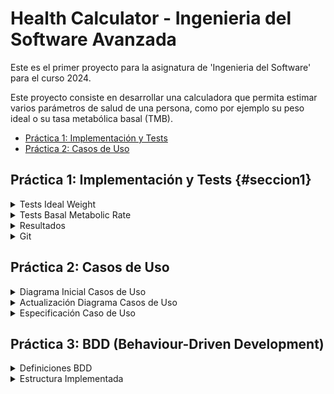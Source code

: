 # Health Calculator - Ingenieria del Software Avanzada

Este es el primer proyecto para la asignatura de 'Ingenieria del Software' para el curso 2024.

Este proyecto consiste en desarrollar una calculadora que permita estimar varios parámetros de salud de una persona, como por ejemplo su peso ideal o su tasa metabólica basal (TMB).

- [Práctica 1: Implementación y Tests](#práctica-1-implementación-y-tests)
- [Práctica 2: Casos de Uso](#práctica-2-casos-de-uso)


## Práctica 1: Implementación y Tests {#seccion1}

<details>
<summary>Tests Ideal Weight</summary>

### Test método **HealthCalc.idealWeigth()**

1. **Test de Altura Cero** `testAlturaCeroIdealWeight` 

En este test se verifica que el sistema ofrece una excepción cuando la altura indicada por el usuario es 0. Este caso sería invalido ya que no tiene lógica para nuestro ejercicio.

2. **Test de Altura Negativa** `testAlturaNegativaIdealWeight` 

En este test se comprueba que, al ofrecer el usuario una altura < 0, es decir negativa, el programa lo reconoce y devuelve la excepción correspondiente.
Este caso sería invalido ya que no se contempla una altura negativa en ningún caso.

3. **Test de Altura Incorrecta Hombre** `testAlturaIncorrectaMdealWeight`

En este test se verifica que la entrada para el valor altura es incorrecta, entendiendo esto como una altura no contemplada en nuestros parámetros.
Hemos tomado como altura incorrecta para un hombre una altura de 250 cm.

4. **Test de Altura Incorrecta Mujer** `testAlturaIncorrectaWIdealWeight`

En este test se verifica que la entrada para el valor altura es incorrecta, entendiendo esto como una altura no contemplada en nuestros parámetros.
Hemos tomado como altura incorrecta para una mujer una altura de 230 cm.

5. **Test de Género Incorrecto** `testGeneroIncorrectoIdealWeight`

En este test se asegura que el sistema rechaza una entrada para la variable 'género' distinta de 'M'(Man/Hombre) o 'W'(Woman/Mujer).
Este caso sería invalido para nuestro proyecto particular.

6. **Test de Peso Ideal Incorrecto Hombre** `testPesoIdealIncorrectoM`

En este test se comprueba que, si el sistema devuelve un peso ideal incorrecto para un hombre, esto se detecta como un error y se lanza una excepción.
Entendemos como ***peso ideal incorrecto*** aquel que devuelva un valor negativo, lo cual no se contempla en nuestro proyecto.
Entendemos como ***error*** dos casos, el primero puede deberse a un error en el algoritmo empleado para calcular el peso ideal, y el otro es debido a una entrada incorrecta de los datos, lo que puede llevar en ambos casos a un peso ideal incorrecto.

7. **Test de Peso Ideal Incorrecto Mujer** `testPesoIdealIncorrectoW`

Este test es muy similar al anterior, pero para una mujer. Su funcionamiento es el mismo, pero hay que tener en cuenta diferentes criterios, ya que dependiendo del género seleccionado, la fórmula para calcular el peso ideal varía en sus parámetros. 

8. **Test de Peso Ideal Correcto Hombre** `testPesoIdealCorrectoM` 

En este test se comprueba ahora sí, el correcto funcionamiento del método para un hombre. Deberíamos confirmar que el resultado experimental obtenido es igual al valor esperado.

9. **Test de Peso Ideal Correcto Mujer** `testPesoIdealCorrectoW` 

Este test es muy similar al anterior, pero para una mujer. Al igual que en el test de peso ideal incorrecto para una mujer, varian los parámetros usados en comparación al del hombre, pero el resultado final debería ser el mismo.
En este caso, ese resultado final debería ser que el valor obtenido fuera igual al valor esperado.
</details>

<details>
<summary>Tests Basal Metabolic Rate</summary>

### Test método **HealthCalc.basalMetabolicRate()**

1. **Test de Altura Cero** `testAlturaCeroBasalMetabolicRate` 

En este test se verifica que el sistema ofrece una excepción cuando la altura indicada por el usuario es 0. Este caso sería invalido ya que no tiene lógica para nuestro ejercicio.

2. **Test de Altura Negativa** `testAlturaNegativaBasalMetabolicRate` 

En este test se comprueba que, al ofrecer el usuario una altura < 0, es decir negativa, el programa lo reconoce y devuelve la excepción correspondiente.
Este caso sería invalido ya que no se contempla una altura negativa en ningún caso.

3. **Test de Altura Incorrecta Hombre** `testAlturaIncorrectaMBasalMetabolicRate`

En este test se verifica que la entrada para el valor ***altura*** es incorrecta, entendiendo esto como una altura no contemplada en nuestros parámetros.
Hemos tomado como altura incorrecta para un hombre una altura de 250 cm.

4. **Test de Altura Incorrecta Mujer** `testAlturaIncorrectaWBasalMetabolicRate`

En este test se verifica que la entrada para el valor ***altura*** es incorrecta, entendiendo esto como una altura no contemplada en nuestros parámetros.
Hemos tomado como altura incorrecta para una mujer una altura de 230 cm.

5. **Test de Género Incorrecto** `testGeneroIncorrectoBasalMetabolicRate`

En este test se asegura que el sistema rechaza una entrada para la variable ***género*** distinta de 'M'(Man/Hombre) o 'W'(Woman/Mujer).
Este caso sería invalido para nuestro proyecto particular.

6. **Test de Peso Incorrecto** `testPesoIncorrecto`

En este test se comprueba que la entrada para la variable ***peso*** no sea incorrecta, entendiéndose esto como una entrada igual o menor que 0.

7. **Test de Edad Incorrecta** `testEdadIncorrecta`

Este test rechaza, lanzando una excepción, la entrada de un valor negativo o de un valor mayor a 140 para el parámetro ***edad***, ya que estas situaciones son tratadas de imposible para nuestro caso de estudio.

8. **Test de Tasa Metabólica Basal Incorrecta Hombre** `testBasalMetabolicRateIncorrectoM`

En este test se comprueba que, si el sistema devuelve una tasa metabólica Basal incorrecta para un hombre, esto se detecta como un error y se lanza una excepción.
Entendemos como ***tasa metabólica basal incorrecto*** aquel que devuelva un valor negativo, lo cual no se contempla en nuestro proyecto.
Entendemos como ***error*** dos casos, el primero puede deberse a un error en el algoritmo empleado para calcular la tasa metabólica basal, y el otro es debido a una entrada incorrecta de los datos, lo que puede llevar en ambos casos a una tasa metabólica basal incorrecta.

7. **Test de Tasa Metabólica Basal Incorrecta Mujer** `testBasalMetabolicRateIncorrectoW`

Este test es muy similar al anterior, pero para una mujer. Su funcionamiento es el mismo, pero hay que tener en cuenta diferentes criterios, ya que dependiendo del género seleccionado, la fórmula para calcular la tasa metabólica basal varía en sus parámetros. 

8. **Test de Tasa Metabólica Basal Correcta Hombre** `testBasalMetabolicRateCorrectoM` 

En este test se comprueba ahora sí, el correcto funcionamiento del método para un hombre. Deberíamos confirmar que el resultado experimental obtenido es igual al valor esperado.

9. **Test de Tasa Metabólica Basal Correcta Mujer** `testBasalMetabolicRateCorrectoW` 

Este test es muy similar al anterior, pero para una mujer. Al igual que en el test de tasa metabólica basal incorrecta para una mujer, varian los parámetros usados en comparación al del hombre, pero el resultado final debería ser el mismo.
En este caso, ese resultado final debería ser que el valor obtenido fuera igual al valor esperado.
</details>

<details>
<summary>Resultados</summary>

### Tests results

<p align="center">
    <img src="https://github.com/aalvarogv/healthcalc-IngSoft/blob/a8ac464071446698e956a27da134068de0cae2c5/tests.png" height="325" title="tests">
</p>


Siguiendo con el enunciado del proyecto, se han implementado tests para comprobar los casos vistos anteriormente.
Estos tests se han ejecutado de forma correcta, como se puede ver en la imagen.
</details>

<details>
<summary>Git</summary>

## Uso de git y gitHub

<p align="center">
    <img src="https://github.com/aalvarogv/healthcalc-IngSoft/blob/a8ac464071446698e956a27da134068de0cae2c5/gitk.png" height="250" title="gitk">
</p>

Como último apartado de este proyecto de momento, es importante ver el uso de git a lo largo del tiempo.
Como se puede ver, durante el desarrollo del proyecto se han ido produciendo cambios en ficheros existentes o incluso creaciones de nuevos ficheros. Estos cambios se han ido guardando y comentando mediante ***commits*** usando la herramienta ***git***. En todo momento hemos trabajado en la rama principal de nuestro proyecto, lo que se ve reflejado en la imágen y en el historial de cambios de nuestro repositorio en github.

Estos cambios se irán actualizando a medida que el proyecto vaya creciendo.
</details>


## Práctica 2: Casos de Uso

<details>
<summary>Diagrama Inicial Casos de Uso</summary>

### Diagrama de Casos de Uso

<p align="center">
    <img src="https://github.com/aalvarogv/healthcalc-IngSoft/blob/b16a1360f72b168ae7ad693e6bb782f1bdfca63a/doc/CasosDeUso-diagrInicial.jpg" height="350" title="diagrama">
</p>

El primer paso en un proyecto de este estilo sería realizar un diagrama de casos de uso, elemento esencial en el desarrollo de un trabajo ya que da una idea inicial y general sobre cuales serán las funcionalidades y características del sistema a implementar, además de qué podrán y qué no podrán hacer los actores involucrados como podrían ser los usuarios.

En este caso, el **sistema** del diagrama sería la propia *calculadora*.

Actualmente solo involucramos a un **actor**, el cual sería el *usuario* que accede al sistema.

En cuanto a las **funcionalidades/casos de uso**, hemos definido las dos ya implementadas en la práctica anterior. La acción principal de la calculadora sería *realizar un cálculo*, que se complementa mediante una generalización por *realizar un cálculo del peso ideal (IW)* y *realizar un cálculo de la tasa metabólica basal (BMR)*. A su vez, la realización del caso de uso *realizar cálculo* necesita de la acción *introducir datos* para poder funcionar. De esta forma, al igual que hemos descompuesto el cálculo en los dos casos posibles actualmente, el caso de uso *introducir datos* se complementa mediante una generalización de los casos para cada cálculo, una introducción para el caso de calcular el peso ideal y otra introducción distinta para calcular la tasa metabólica basal.
</details>

<details>
<summary>Actualización Diagrama Casos de Uso</summary>

### Actualización Diagrama de Casos de Uso

<p align="center">
    <img src="https://github.com/aalvarogv/healthcalc-IngSoft/blob/b16a1360f72b168ae7ad693e6bb782f1bdfca63a/doc/CasosDeUso-diagrActualizado.jpg" height="350" title="diagrama2">
</p>

Para este paso, se han implementado 2 nuevos casos de uso que no estaban contemplados en la calculadora inicial. Como los dos nuevos casos de uso siguen siendo nuevos métodos para los casos de uso ya existentes, se han añadido al diagrama de la misma forma que se añadieron los métodos anteriores.

El primer **caso de uso** implementado sería *calcular el índice de masa corporal (IMB)*. Este se calcula mediante la fórmula: `IMB = weight / height^2`

El segundo **caso de uso** implementado sería *calcular el requerimiento calórico* según unos parámetros introducidos. Para ello, será necesario introducir el peso actual, la actividad física de la persona (sedentaria, normal, deportista) y el objetivo (bajar de peso, mantenerse, subir de peso). Como su nombre indica, este caso de uso se basa en los parámetros obtenidos para devolver al usuario el requerimiento calórico diario (ej. 2000 calorías, 3500 calorías...)

</details>

<details>
<summary>Especificación Caso de Uso</summary>

### Especificación - idealWeight

**Nombre:** Cálculo Ideal Weight

**Actor principal:** Usuario

**Stakeholder (Individuo: Participación):**
    - Usuario: Realizar el cálculo de su peso ideal mediante la calculadora.
    - Desarrolladores: Verificar y controlar el buen funcionamiento del sistema (calculadora)
    
**Nivel de abstracción:** Nivel de usuario

**Precondiciones:**
    - El usuario puede ejecutar el programa de la calculadora con éxito
    
**Garantía:**
    - Mínima: Se devuelve información al usuario, principalmente mostrando el error que se ha cometido.
    - Éxito: Se devuelve el peso ideal del usuario.
    
**Trigger:** De entre las opciones, se selecciona la opción Calcular Ideal Weight.

**Escenario principal:**
    1. El usuario accede al sistema (calculadora) y selecciona la opción "Calcular Ideal Weight".
    2. El sistema solicita al usuario los parámetros necesarios para esa acción (altura, género)
    3. El usuario introduce los valores requeridos. 
    4. El sistema aplica la fórmula con los parámetros introducidos. 
    5. El sistema devuelve el resultado por pantalla.
    
**Extensiones:**
    3*. El usuario introduce parámetros no válidos (erróneos). Se muestra un mensaje de error específico para ese caso concreto.
    4*. El resultado está fuera de un rango. Se muestra un mensaje de error específico para ese caso concreto. 
</details>


## Práctica 3: BDD (Behaviour-Driven Development)

<details>
<summary>Definiciones BDD</summary>

### Historias de Usuario (User-Stories)

Se usan para describir las características/funciones que un usuario desea que tenga una aplicación o proyecto. Se centran en los objetivos o necesidades, proporcionando una descripción de lo que se desea lograr.

Para este proyecto, hemos especificado 2 historias de usuario, 1 para cada uno de los métodos iniciales de nuestra calculadora (idealweight y basalmetabolicrate). Para cada una de esas historias de usuario, se han implementado 2 criterios de aceptación (requisitos/condiciones que deben cumplirse para considerar una historia de usuario como completa y funcional).

### As a-I want-So that

Para desarrollar las historias de usuario, se usa la estructura **As a** - se especifica el tipo de usuario, **I want** - las necesidades que tiene, **So that** - las características para cumplir el objetivo.

### Given-When-Then

Para desarollar los criterios de aceptación, se usa la típica estructura **Given** - se especifican las precondiciones, **When** - las condiciones de las acciones que se van a ejecutar, **Then** - el resultado esperado.

### Cucumber y Gherkin

Usando el patrón given-when.then, la herramienta que más se usa es Cucumber, la cual se basa en el lenguaje Gherkin. Se utiliza en el contexto de la automatización de pruebas y el desarrollo ágil de software. Gherkin presenta el comportamiento de la aplicación/proyecto, a partir de la cual Cucumber puede generar los casos de prueba de la aplicación.
</details>

<details>
<summary>Estructura Implementada</summary>

En la carpeta *src/test* encontramos 2 carpetas *java/healthcalc* y *resources/healthcalc*.

En la carpeta *src/test/resources/healthcalc* encontramos 2 archivos **.feature**, 1 para cada método. Estos archivos contienen especificaciones de comportamiento escritas en lenguaje Gherkin. Son una forma efectiva de comunicar los requisitos del usuario y especificar el comportamiento de la aplicación en un formato legible, lo que facilita mucho la comunicación y la colaboración entre los miembros de un equipo.

En la carpeta *src/test/java/healthcalc* encontramos a su vez otra nueva carpeta llamada *bdd*, la cual contiene 3 archivos.

El primer archivo, **RunCucumberTest.java**, es un archivo de entrada principal usado para ejecutar pruebas escritas con Cucumber. Contiene la configuración necesaria para iniciar la ejecución de las pruebas de Cucumber utilizando JUnit y ejecutar los archivos .feature definidos en el proyecto.

Los otros 2 archivos, **IdealWeightSteps.java** y **BasalMetabolicRate.java**, contienen métodos que implementan la lógica de prueba para los pasos definidos en los archivos .feature usando Gherkin. Estos métodos son responsables de realizar acciones en la aplicación y verificar que el comportamiento sea como se describe.
</details>
